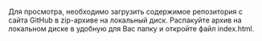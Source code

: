 Для просмотра, необходимо загрузить содержимое репозитория с сайта GitHub в zip-архиве на локальный диск.
Распакуйте архив на локальном диске в удобную для Вас папку и откройте файл index.html.
